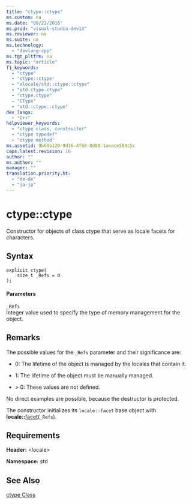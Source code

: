 ```yaml
---
title: "ctype::ctype"
ms.custom: na
ms.date: "09/22/2016"
ms.prod: "visual-studio-dev14"
ms.reviewer: na
ms.suite: na
ms.technology: 
  - "devlang-cpp"
ms.tgt_pltfrm: na
ms.topic: "article"
f1_keywords: 
  - "ctype"
  - "ctype::ctype"
  - "xlocale/std::ctype::ctype"
  - "std.ctype.ctype"
  - "ctype.ctype"
  - "CType"
  - "std::ctype::ctype"
dev_langs: 
  - "C++"
helpviewer_keywords: 
  - "ctype class, constructor"
  - "ctype typedef"
  - "ctype method"
ms.assetid: 9b60a120-9d16-4f68-8d80-1aeace584c5c
caps.latest.revision: 16
author: ""
ms.author: ""
manager: ""
translation.priority.ht: 
  - "de-de"
  - "ja-jp"
---
```

# ctype::ctype
Constructor for objects of class ctype that serve as locale facets for characters.  
  
## Syntax  
  
```  
explicit ctype(  
    size_t _Refs = 0  
);  
```  
  
#### Parameters  
 `_Refs`  
 Integer value used to specify the type of memory management for the object.  
  
## Remarks  
 The possible values for the `_Refs` parameter and their significance are:  
  
-   0: The lifetime of the object is managed by the locales that contain it.  
  
-   1: The lifetime of the object must be manually managed.  
  
-   \> 0: These values are not defined.  
  
 No direct examples are possible, because the destructor is protected.  
  
 The constructor initializes its `locale::facet` base object with **locale::**[facet](../vs140/facet-class.md)(`_Refs`).  
  
## Requirements  
 **Header:** <locale\>  
  
 **Namespace:** std  
  
## See Also  
 [ctype Class](../vs140/ctype-class.md)
